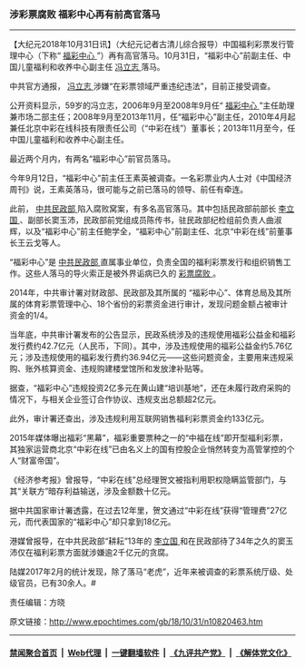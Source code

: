 ### 涉彩票腐败 福彩中心再有前高官落马
------------------------

<p>
 【大纪元2018年10月31日讯】（大纪元记者古清儿综合报导）中国福利彩票发行管理中心（下称“
 <a href="http://www.epochtimes.com/gb/tag/%E7%A6%8F%E5%BD%A9%E4%B8%AD%E5%BF%83.html">
  福彩中心
 </a>
 ”）再有高官落马。10月31日，“福彩中心”前副主任、中国儿童福利和收养中心副主任
 <a href="http://www.epochtimes.com/gb/tag/%E5%86%AF%E7%AB%8B%E5%BF%97.html">
  冯立志
 </a>
 落马。
</p>
<p>
 中共官方通报，
 <a href="http://www.epochtimes.com/gb/tag/%E5%86%AF%E7%AB%8B%E5%BF%97.html">
  冯立志
 </a>
 涉嫌“在彩票领域严重违纪违法”，目前正接受调查。
</p>
<p>
 公开资料显示，59岁的冯立志，2006年9月至2008年9月任“
 <a href="http://www.epochtimes.com/gb/tag/%E7%A6%8F%E5%BD%A9%E4%B8%AD%E5%BF%83.html">
  福彩中心
 </a>
 ”主任助理兼市场二部主任；2008年9月至2013年11月，任“福彩中心”副主任，2010年4月起兼任北京中彩在线科技有限责任公司（“中彩在线”）董事长；2013年11月至今，任中国儿童福利和收养中心副主任。
</p>
<p>
 最近两个月内，有两名“福彩中心”前官员落马。
</p>
<p>
 今年9月12日，“福彩中心”前主任王素英被调查。一名彩票业内人士对《中国经济周刊》说，王素英落马，很可能与之前已落马的领导、前任有牵连。
</p>
<p>
 此前，
 <a href="http://www.epochtimes.com/gb/tag/%E4%B8%AD%E5%85%B1%E6%B0%91%E6%94%BF%E9%83%A8.html">
  中共民政部
 </a>
 陷入腐败窝案，有多名高官落马。其中包括民政部前部长
 <a href="http://www.epochtimes.com/gb/tag/%E6%9D%8E%E7%AB%8B%E5%9B%BD.html">
  李立国
 </a>
 、副部长窦玉沛，民政部前党组成员陈传书，驻民政部纪检组前负责人曲淑辉，以及“福彩中心”前主任鲍学全，“福彩中心”前副主任、北京“中彩在线”前董事长王云戈等人。
</p>
<p>
 “福彩中心”是
 <a href="http://www.epochtimes.com/gb/tag/%E4%B8%AD%E5%85%B1%E6%B0%91%E6%94%BF%E9%83%A8.html">
  中共民政部
 </a>
 直属事业单位，负责全国的福利彩票发行和组织销售工作。这些人落马的导火索正是被外界诟病已久的
 <a href="http://www.epochtimes.com/gb/tag/%E5%BD%A9%E7%A5%A8%E8%85%90%E8%B4%A5.html">
  彩票腐败
 </a>
 。
</p>
<p>
 2014年，中共审计署对财政部、民政部及其所属的 “福彩中心”、体育总局及其所属的体育彩票管理中心、18个省份的彩票资金进行审计，发现问题金额占被审计资金的1/4。
</p>
<p>
 当年底，中共审计署发布的公告显示，民政系统涉及的违规使用福彩公益金和福彩发行费约42.7亿元（人民币，下同）。其中，涉及违规使用的福彩公益金约5.76亿元；涉及违规使用的福彩发行费约36.94亿元——这些问题资金，主要用来违规采购、账外核算资金、违规购建楼堂馆所和发放津补贴等。
</p>
<p>
 据查，“福彩中心”违规投资2亿多元在黄山建“培训基地”，还在未履行政府采购的情况下，与相关企业签订合作协议、违规支出总额超2亿元。
</p>
<p>
 此外，审计署还查出，涉及违规利用互联网销售福利彩票资金约133亿元。
</p>
<p>
 2015年媒体曝出福彩“黑幕”，福彩重要票种之一的“中福在线”即开型福利彩票，其独家运营商北京“中彩在线”已由名义上的国有控股企业悄然转变为高管掌控的个人“财富帝国”。
</p>
<p>
 《经济参考报》曾报导，“中彩在线”总经理贺文被指利用职权隐瞒监管部门，与其“关联方”暗存利益输送，涉及金额数十亿元。
</p>
<p>
 据中共国家审计署透露，在过去12年里，贺文通过“中彩在线”获得“管理费”27亿元，而代表国家的“福彩中心”却只拿到18亿元。
</p>
<p>
 港媒曾报导，在中共民政部“耕耘”13年的
 <a href="http://www.epochtimes.com/gb/tag/%E6%9D%8E%E7%AB%8B%E5%9B%BD.html">
  李立国
 </a>
 和在民政部待了34年之久的窦玉沛仅在福利彩票方面就涉嫌逾2千亿元的贪腐。
</p>
<p>
 陆媒2017年2月的统计发现，除了落马“老虎”，近年来被调查的彩票系统厅级、处级官员，已有30余人。#
</p>
<p>
 责任编辑：方晓
</p>

原文链接：http://www.epochtimes.com/gb/18/10/31/n10820463.htm


------------------------
#### [禁闻聚合首页](https://github.com/gfw-breaker/banned-news/blob/master/README.md) &nbsp;|&nbsp; [Web代理](https://github.com/gfw-breaker/open-proxy/blob/master/README.md) &nbsp;|&nbsp; [一键翻墙软件](https://github.com/gfw-breaker/nogfw/blob/master/README.md) &nbsp;|&nbsp; [《九评共产党》](https://github.com/gfw-breaker/9ping.md/blob/master/README.md#九评之一评共产党是什么) &nbsp;|&nbsp; [《解体党文化》](https://github.com/gfw-breaker/jtdwh.md/blob/master/README.md#绪论)